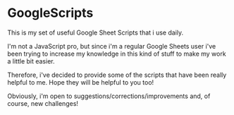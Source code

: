 # GoogleScripts

This is my set of useful Google Sheet Scripts that i use daily.

I'm not a JavaScript pro, but since i'm a regular Google Sheets user i've been trying to increase my knowledge in this kind of stuff to make my work a little bit easier.

Therefore, i've decided to provide some of the scripts that have been really helpful to me. Hope they will be helpful to you too!

Obviously, i'm open to suggestions/corrections/improvements and, of course, new challenges!
